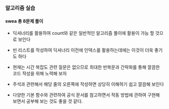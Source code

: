 ### 알고리즘 실습
#### swea 총 8문제 풀이
- 딕셔너리를 활용하여 count와 같은 일반적인 알고리즘 풀이에 활용이 가능 할 것으로 보인다
- 빈 리스트를 작성하여 딕셔너리 이전에 인덱스를 활용하는데에는 이것이 더욱 좋기도 하다

- 현재는 시간 복잡도 관련 질문은 없으므로 최대한 반복문과 간략화를 통해 깔끔한 코드 작성을 위해 노력해 보자
- 주석과 관련해서 해당 줄의 오른쪽에 작성하면 상당히 이해하기 쉽고 깔끔해 보인다
- 다양한 기본 함수와 관련하여 공식 문서를 참고하면서 작동 방법에 관하여 구현해 보면서 공부해 보는 것도 좋을 것 같다.